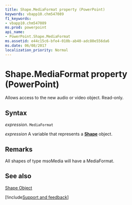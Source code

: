 ```yaml
---
title: Shape.MediaFormat property (PowerPoint)
keywords: vbapp10.chm547089
f1_keywords:
- vbapp10.chm547089
ms.prod: powerpoint
api_name:
- PowerPoint.Shape.MediaFormat
ms.assetid: e44c15c6-bfe4-010b-ab40-adc80e556da6
ms.date: 06/08/2017
localization_priority: Normal
---
```



# Shape.MediaFormat property (PowerPoint)

Allows access to the new audio or video object. Read-only.


## Syntax

_expression_. `MediaFormat`

_expression_ A variable that represents a **[Shape](PowerPoint.Shape.md)** object.


## Remarks

All shapes of type msoMedia will have a MediaFormat.


## See also


[Shape Object](PowerPoint.Shape.md)

[!include[Support and feedback](~/includes/feedback-boilerplate.md)]